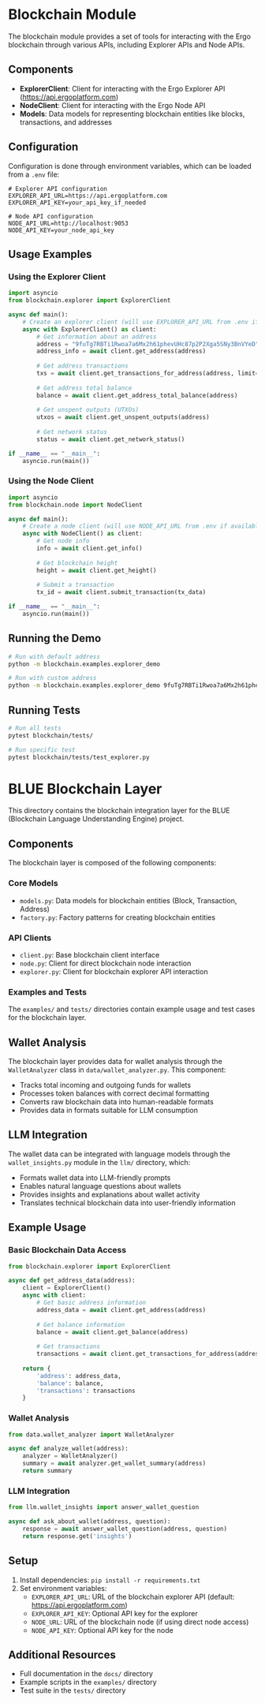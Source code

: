 # Blockchain Module

The blockchain module provides a set of tools for interacting with the Ergo blockchain through various APIs, including Explorer APIs and Node APIs.

## Components

- **ExplorerClient**: Client for interacting with the Ergo Explorer API (https://api.ergoplatform.com)
- **NodeClient**: Client for interacting with the Ergo Node API
- **Models**: Data models for representing blockchain entities like blocks, transactions, and addresses

## Configuration

Configuration is done through environment variables, which can be loaded from a `.env` file:

```
# Explorer API configuration
EXPLORER_API_URL=https://api.ergoplatform.com
EXPLORER_API_KEY=your_api_key_if_needed

# Node API configuration
NODE_API_URL=http://localhost:9053
NODE_API_KEY=your_node_api_key
```

## Usage Examples

### Using the Explorer Client

```python
import asyncio
from blockchain.explorer import ExplorerClient

async def main():
    # Create an explorer client (will use EXPLORER_API_URL from .env if available)
    async with ExplorerClient() as client:
        # Get information about an address
        address = "9fuTg7RBTi1Rwoa7a6Mx2h61phevUHc87p2P2Xga5SNy3BnVYeD"
        address_info = await client.get_address(address)
        
        # Get address transactions
        txs = await client.get_transactions_for_address(address, limit=10)
        
        # Get address total balance
        balance = await client.get_address_total_balance(address)
        
        # Get unspent outputs (UTXOs)
        utxos = await client.get_unspent_outputs(address)
        
        # Get network status
        status = await client.get_network_status()

if __name__ == "__main__":
    asyncio.run(main())
```

### Using the Node Client

```python
import asyncio
from blockchain.node import NodeClient

async def main():
    # Create a node client (will use NODE_API_URL from .env if available)
    async with NodeClient() as client:
        # Get node info
        info = await client.get_info()
        
        # Get blockchain height
        height = await client.get_height()
        
        # Submit a transaction
        tx_id = await client.submit_transaction(tx_data)

if __name__ == "__main__":
    asyncio.run(main())
```

## Running the Demo

```bash
# Run with default address
python -m blockchain.examples.explorer_demo

# Run with custom address
python -m blockchain.examples.explorer_demo 9fuTg7RBTi1Rwoa7a6Mx2h61phevUHc87p2P2Xga5SNy3BnVYeD
```

## Running Tests

```bash
# Run all tests
pytest blockchain/tests/

# Run specific test
pytest blockchain/tests/test_explorer.py
```

# BLUE Blockchain Layer

This directory contains the blockchain integration layer for the BLUE (Blockchain Language Understanding Engine) project.

## Components

The blockchain layer is composed of the following components:

### Core Models

- `models.py`: Data models for blockchain entities (Block, Transaction, Address)
- `factory.py`: Factory patterns for creating blockchain entities

### API Clients

- `client.py`: Base blockchain client interface
- `node.py`: Client for direct blockchain node interaction
- `explorer.py`: Client for blockchain explorer API interaction

### Examples and Tests

The `examples/` and `tests/` directories contain example usage and test cases for the blockchain layer.

## Wallet Analysis

The blockchain layer provides data for wallet analysis through the `WalletAnalyzer` class in `data/wallet_analyzer.py`. This component:

- Tracks total incoming and outgoing funds for wallets
- Processes token balances with correct decimal formatting
- Converts raw blockchain data into human-readable formats
- Provides data in formats suitable for LLM consumption

## LLM Integration

The wallet data can be integrated with language models through the `wallet_insights.py` module in the `llm/` directory, which:

- Formats wallet data into LLM-friendly prompts
- Enables natural language questions about wallets
- Provides insights and explanations about wallet activity
- Translates technical blockchain data into user-friendly information

## Example Usage

### Basic Blockchain Data Access

```python
from blockchain.explorer import ExplorerClient

async def get_address_data(address):
    client = ExplorerClient()
    async with client:
        # Get basic address information
        address_data = await client.get_address(address)
        
        # Get balance information
        balance = await client.get_balance(address)
        
        # Get transactions
        transactions = await client.get_transactions_for_address(address, limit=10)
    
    return {
        'address': address_data,
        'balance': balance,
        'transactions': transactions
    }
```

### Wallet Analysis

```python
from data.wallet_analyzer import WalletAnalyzer

async def analyze_wallet(address):
    analyzer = WalletAnalyzer()
    summary = await analyzer.get_wallet_summary(address)
    return summary
```

### LLM Integration

```python
from llm.wallet_insights import answer_wallet_question

async def ask_about_wallet(address, question):
    response = await answer_wallet_question(address, question)
    return response.get('insights')
```

## Setup

1. Install dependencies: `pip install -r requirements.txt`
2. Set environment variables:
   - `EXPLORER_API_URL`: URL of the blockchain explorer API (default: https://api.ergoplatform.com)
   - `EXPLORER_API_KEY`: Optional API key for the explorer
   - `NODE_URL`: URL of the blockchain node (if using direct node access)
   - `NODE_API_KEY`: Optional API key for the node

## Additional Resources

- Full documentation in the `docs/` directory
- Example scripts in the `examples/` directory
- Test suite in the `tests/` directory 